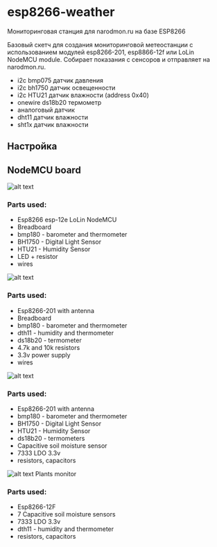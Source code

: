 # esp8266-weather
Мониторинговая станция для narodmon.ru на базе ESP8266

Базовый скетч для создания мониторинговой метеостанции с использованием модулей esp8266-201, esp8866-12f или LoLin NodeMCU module. Собирает показания с сенсоров и отправляет на narodmon.ru.


* i2c bmp075 датчик давления
* i2c bh1750 датчик освещенности
* i2c HTU21 датчик влажности (address 0x40)
* onewire ds18b20 термометр
* аналоговый датчик
* dht11 датчик влажности
* sht1x датчик влажности

## Настройка



## NodeMCU board
![alt text](https://github.com/klavatron/esp8266-weather/blob/master/pcbs/breadboard/weather-st2.jpg)

### Parts used:

- Esp8266 esp-12e LoLin NodeMCU
- Breadboard
- bmp180 - barometer and thermometer
- BH1750 - Digital Light Sensor
- HTU21 - Humidity Sensor
- LED + resistor
- wires


![alt text](https://github.com/klavatron/esp8266-weather/blob/master/pcbs/breadboard/weather-st.png)

### Parts used:

- Esp8266-201 with antenna
- Breadboard
- bmp180 - barometer and thermometer
- dth11 - humidity and thermometer
- ds18b20 - termometer
- 4.7k and 10k resistors
- 3.3v power supply
- wires

![alt text](https://github.com/klavatron/esp8266-weather/blob/master/pcbs/esp201/1.jpg)

### Parts used:

- Esp8266-201 with antenna
- bmp180 - barometer and thermometer
- BH1750 - Digital Light Sensor
- HTU21 - Humidity Sensor
- ds18b20 - termometers
- Capacitive soil moisture sensor
- 7333 LDO 3.3v
- resistors, capacitors

![alt text](https://github.com/klavatron/esp8266-weather/blob/master/pcbs/analog_multiplexer/1.jpg)
  Plants monitor
### Parts used:

- Esp8266-12F
- 7 Capacitive soil moisture sensors
- 7333 LDO 3.3v
- dth11 - humidity and thermometer
- resistors, capacitors
